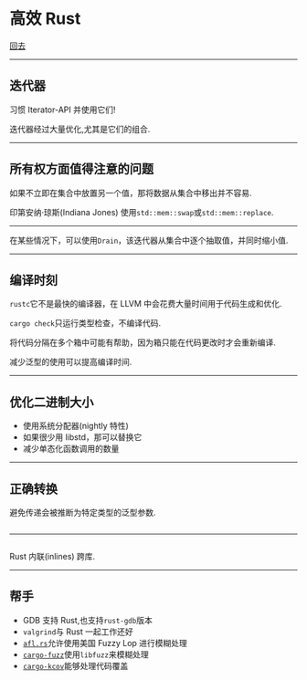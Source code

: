 # 高效 Rust

[回去](toc/default.html)

---

## 迭代器

习惯 Iterator-API 并使用它们!

迭代器经过大量优化,尤其是它们的组合.

---

## 所有权方面值得注意的问题

如果不立即在集合中放置另一个值，那将数据从集合中移出并不容易.

印第安纳·琼斯(Indiana Jones) 使用`std::mem::swap`或`std::mem::replace`.

---

在某些情况下，可以使用`Drain`，该迭代器从集合中逐个抽取值，并同时缩小值.

---

## 编译时刻

`rustc`它不是最快的编译器，在 LLVM 中会花费大量时间用于代码生成和优化.

`cargo check`只运行类型检查，不编译代码.

将代码分隔在多个箱中可能有帮助，因为箱只能在代码更改时才会重新编译.

减少泛型的使用可以提高编译时间.

---

## 优化二进制大小

- 使用系统分配器(nightly 特性)
- 如果很少用 libstd，那可以替换它
- 减少单态化函数调用的数量

---

## 正确转换

避免传递会被推断为特定类型的泛型参数.

<pre><code data-source="chapters/shared/code/effective-rust/1.rs" data-trim="hljs rust"></code></pre>

---

<pre><code data-source="chapters/shared/code/effective-rust/2.rs" data-trim="hljs rust"></code></pre>

Rust 内联(inlines) 跨库.

---

## 帮手

- GDB 支持 Rust,也支持`rust-gdb`版本
- `valgrind`与 Rust 一起工作还好
- [`afl.rs`](https://github.com/rust-fuzz/afl.rs)允许使用美国 Fuzzy Lop 进行模糊处理
- [`cargo-fuzz`](https://github.com/rust-fuzz/cargo-fuzz)使用`libfuzz`来模糊处理
- [`cargo-kcov`](https://github.com/kennytm/cargo-kcov)能够处理代码覆盖
